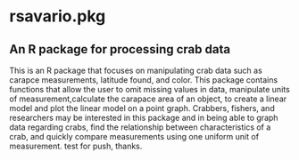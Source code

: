 # rsavario.pkg

## An R package for processing crab data

This is an R package that focuses on manipulating crab data such as carapce measurements,
latitude found, and color. This package contains functions that allow the user to omit missing values in data, manipulate 
units of measurement,calculate the carapace area of an object, to create a 
linear model and plot the linear model on a point graph. 
Crabbers, fishers, and researchers may be interested in this package and in being able to 
graph data regarding crabs, find the relationship between characteristics of a 
crab, and quickly compare measurements using one uniform unit of measurement. test for push, thanks.
